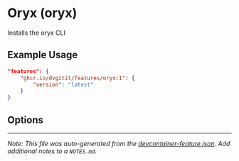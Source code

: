 
# Oryx (oryx)

Installs the oryx CLI

## Example Usage

```json
"features": {
    "ghcr.io/dvgitit/features/oryx:1": {
        "version": "latest"
    }
}
```

## Options





---

_Note: This file was auto-generated from the [devcontainer-feature.json](https://github.com/dvgitit/features/blob/main/src/oryx/devcontainer-feature.json).  Add additional notes to a `NOTES.md`._
